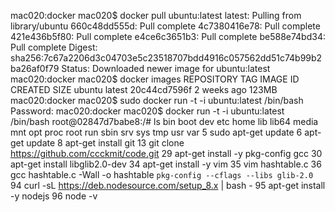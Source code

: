 mac020:docker mac020$ docker pull ubuntu:latest
latest: Pulling from library/ubuntu
660c48dd555d: Pull complete 
4c7380416e78: Pull complete 
421e436b5f80: Pull complete 
e4ce6c3651b3: Pull complete 
be588e74bd34: Pull complete 
Digest: sha256:7c67a2206d3c04703e5c23518707bdd4916c057562dd51c74b99b2ba26af0f79
Status: Downloaded newer image for ubuntu:latest
mac020:docker mac020$ docker images
REPOSITORY          TAG                 IMAGE ID            CREATED             SIZE
ubuntu              latest              20c44cd7596f        2 weeks ago         123MB
mac020:docker mac020$ sudo docker run -t -i ubuntu:latest /bin/bash
Password:
mac020:docker mac020$ docker run -t -i ubuntu:latest /bin/bash
root@02847d7babe8:/# ls
bin  boot  dev  etc  home  lib  lib64  media  mnt  opt  proc  root  run  sbin  srv  sys  tmp  usr  var
    5  sudo apt-get update
    6  apt-get update
    8  apt-get install git
   13  git clone https://github.com/ccckmit/code.git
   29  apt-get install -y pkg-config gcc
   30  apt-get install libglib2.0-dev
   34  apt-get install -y vim
   35  vim hashtable.c
   36  gcc hashtable.c -Wall -o hashtable `pkg-config --cflags --libs glib-2.0`
   94  curl -sL https://deb.nodesource.com/setup_8.x | bash -
   95  apt-get install -y nodejs
   96  node -v
